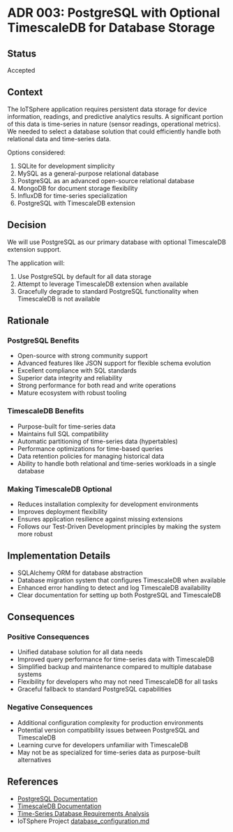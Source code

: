# ADR 003: PostgreSQL with Optional TimescaleDB for Database Storage

## Status
Accepted

## Context
The IoTSphere application requires persistent data storage for device information, readings, and predictive analytics results. A significant portion of this data is time-series in nature (sensor readings, operational metrics). We needed to select a database solution that could efficiently handle both relational data and time-series data.

Options considered:
1. SQLite for development simplicity
2. MySQL as a general-purpose relational database
3. PostgreSQL as an advanced open-source relational database
4. MongoDB for document storage flexibility
5. InfluxDB for time-series specialization
6. PostgreSQL with TimescaleDB extension

## Decision
We will use PostgreSQL as our primary database with optional TimescaleDB extension support.

The application will:
1. Use PostgreSQL by default for all data storage
2. Attempt to leverage TimescaleDB extension when available
3. Gracefully degrade to standard PostgreSQL functionality when TimescaleDB is not available

## Rationale

### PostgreSQL Benefits
- Open-source with strong community support
- Advanced features like JSON support for flexible schema evolution
- Excellent compliance with SQL standards
- Superior data integrity and reliability
- Strong performance for both read and write operations
- Mature ecosystem with robust tooling

### TimescaleDB Benefits
- Purpose-built for time-series data
- Maintains full SQL compatibility
- Automatic partitioning of time-series data (hypertables)
- Performance optimizations for time-based queries
- Data retention policies for managing historical data
- Ability to handle both relational and time-series workloads in a single database

### Making TimescaleDB Optional
- Reduces installation complexity for development environments
- Improves deployment flexibility
- Ensures application resilience against missing extensions
- Follows our Test-Driven Development principles by making the system more robust

## Implementation Details
- SQLAlchemy ORM for database abstraction
- Database migration system that configures TimescaleDB when available
- Enhanced error handling to detect and log TimescaleDB availability
- Clear documentation for setting up both PostgreSQL and TimescaleDB

## Consequences

### Positive Consequences
- Unified database solution for all data needs
- Improved query performance for time-series data with TimescaleDB
- Simplified backup and maintenance compared to multiple database systems
- Flexibility for developers who may not need TimescaleDB for all tasks
- Graceful fallback to standard PostgreSQL capabilities

### Negative Consequences
- Additional configuration complexity for production environments
- Potential version compatibility issues between PostgreSQL and TimescaleDB
- Learning curve for developers unfamiliar with TimescaleDB
- May not be as specialized for time-series data as purpose-built alternatives

## References
- [PostgreSQL Documentation](https://www.postgresql.org/docs/)
- [TimescaleDB Documentation](https://docs.timescale.com/)
- [Time-Series Database Requirements Analysis](https://db-engines.com/en/article/Time+Series+DBMSs)
- IoTSphere Project [database_configuration.md](/docs/database_configuration.md)
